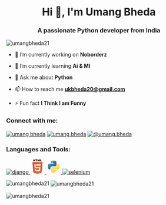 <h1 align="center">Hi 👋, I'm Umang Bheda</h1>
<h3 align="center">A passionate Python developer from India</h3>

<p align="left"> <img src="https://komarev.com/ghpvc/?username=umangbheda21&label=Profile%20views&color=0e75b6&style=flat" alt="umangbheda21" /> </p>

- 🔭 I’m currently working on **Noborderz**

- 🌱 I’m currently learning **Ai & Ml**

- 💬 Ask me about **Python**

- 📫 How to reach me **ukbheda20@gmail.com**

- ⚡ Fun fact **I Think I am Funny**

<h3 align="left">Connect with me:</h3>
<p align="left">
<a href="https://linkedin.com/in/umang bheda" target="blank"><img align="center" src="https://raw.githubusercontent.com/rahuldkjain/github-profile-readme-generator/master/src/images/icons/Social/linked-in-alt.svg" alt="umang bheda" height="30" width="40" /></a>
<a href="https://fb.com/umang bheda" target="blank"><img align="center" src="https://raw.githubusercontent.com/rahuldkjain/github-profile-readme-generator/master/src/images/icons/Social/facebook.svg" alt="umang bheda" height="30" width="40" /></a>
<a href="https://instagram.com/@umang.bheda" target="blank"><img align="center" src="https://raw.githubusercontent.com/rahuldkjain/github-profile-readme-generator/master/src/images/icons/Social/instagram.svg" alt="@umang.bheda" height="30" width="40" /></a>
</p>

<h3 align="left">Languages and Tools:</h3>
<p align="left"> <a href="https://www.djangoproject.com/" target="_blank" rel="noreferrer"> <img src="https://cdn.worldvectorlogo.com/logos/django.svg" alt="django" width="40" height="40"/> </a> <a href="https://www.w3.org/html/" target="_blank" rel="noreferrer"> <img src="https://raw.githubusercontent.com/devicons/devicon/master/icons/html5/html5-original-wordmark.svg" alt="html5" width="40" height="40"/> </a> <a href="https://www.python.org" target="_blank" rel="noreferrer"> <img src="https://raw.githubusercontent.com/devicons/devicon/master/icons/python/python-original.svg" alt="python" width="40" height="40"/> </a> <a href="https://www.selenium.dev" target="_blank" rel="noreferrer"> <img src="https://raw.githubusercontent.com/detain/svg-logos/780f25886640cef088af994181646db2f6b1a3f8/svg/selenium-logo.svg" alt="selenium" width="40" height="40"/> </a> </p>

<p><img align="left" src="https://github-readme-stats.vercel.app/api/top-langs?username=umangbheda21&show_icons=true&locale=en&layout=compact" alt="umangbheda21" /></p>

<p>&nbsp;<img align="center" src="https://github-readme-stats.vercel.app/api?username=umangbheda21&show_icons=true&locale=en" alt="umangbheda21" /></p>

<p><img align="center" src="https://github-readme-streak-stats.herokuapp.com/?user=umangbheda21&" alt="umangbheda21" /></p>
